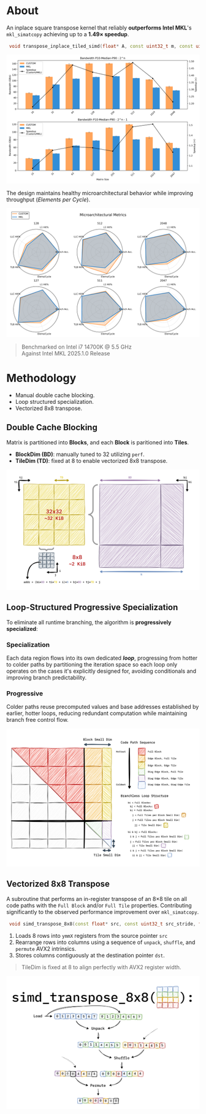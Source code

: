 # About
An inplace square transpose kernel that reliably **outperforms Intel MKL**'s `mkl_simatcopy` achieving up to a **1.49× speedup**.

```cpp
 void transpose_inplace_tiled_simd(float* A, const uint32_t m, const uint32_t stride)
```

![bar-chart](./images/bandwidth_bar_chart.png)

The design maintains healthy microarchitectural behavior while improving throughput (*Elements per Cycle*).

![radar-chart](./images/perf_radar_chart.png)
> Benchmarked on Intel i7 14700K @ 5.5 GHz  
> Against Intel MKL 2025.1.0 Release  

# Methodology
- Manual double cache blocking.  
- Loop structured specialization.  
- Vectorized 8x8 transpose.

## Double Cache Blocking
Matrix is partitioned into **Blocks**, and each **Block** is paritioned into **Tiles**.

- **BlockDim (BD)**: manually tuned to 32 utilizing `perf`.  
- **TileDim (TD)**: fixed at 8 to enable vectorized 8x8 transpose.

![cache-blocking](./images/blocking.png)

## Loop-Structured Progressive Specialization
To eliminate all runtime branching, the algorithm is **progressively specialized**: 

### Specialization
Each data region flows into its own dedicated *__loop__*, progressing from hotter to colder paths by partitioning the iteration space so each loop only operates on the cases it's explicitly designed for, avoiding conditionals and improving branch predictability.

### Progressive
Colder paths reuse precomputed values and base addresses established by earlier, hotter loops, reducing redundant computation while maintaining branch free control flow.

![specialization](./images/specialization.png)

## Vectorized 8x8 Transpose
A subroutine that performs an in-register transpose of an 8×8 tile on all code paths with the `Full Block` and/or `Full Tile` properties. Contributing significantly to the observed performance improvement over `mkl_simatcopy`.

```cpp
 void simd_transpose_8x8(const float* src, const uint32_t src_stride, float* dst, const uint32_t dst_stride)
```

1) Loads 8 rows into `ymmX` registers from the source pointer `src`
2) Rearrange rows into columns using a sequence of `unpack`, `shuffle`, and `permute` AVX2 intrinsics. 
3) Stores columns contiguously at the destination pointer `dst`.

> TileDim is fixed at 8 to align perfectly with AVX2 register width.

![8x8-transpose](./images/8x8_transpose.png)
